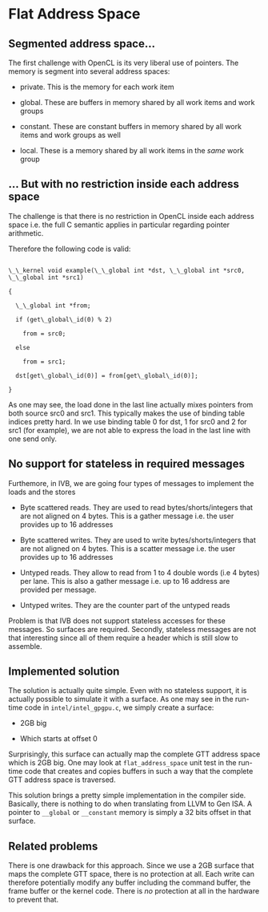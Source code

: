 Flat Address Space
==================

Segmented address space...
--------------------------

The first challenge with OpenCL is its very liberal use of pointers. The memory
is segment into several address spaces:

- private. This is the memory for each work item

- global. These are buffers in memory shared by all work items and work groups

- constant. These are constant buffers in memory shared by all work items and
work groups as well

- local. These is a memory shared by all work items in the *same* work group

... But with no restriction inside each address space
-----------------------------------------------------

The challenge is that there is no restriction in OpenCL inside each address
space i.e. the full C semantic applies in particular regarding pointer
arithmetic.

Therefore the following code is valid:

<code>
\_\_kernel void example(\_\_global int *dst, \_\_global int *src0, \_\_global int *src1)<br/>
{<br/>
&nbsp;&nbsp;\_\_global int *from;<br/>
&nbsp;&nbsp;if (get\_global\_id(0) % 2)<br/>
&nbsp;&nbsp;&nbsp;&nbsp;from = src0;<br/>
&nbsp;&nbsp;else<br/>
&nbsp;&nbsp;&nbsp;&nbsp;from = src1;<br/>
&nbsp;&nbsp;dst[get\_global\_id(0)] = from[get\_global\_id(0)];<br/>
}
</code>

As one may see, the load done in the last line actually mixes pointers from both
source src0 and src1. This typically makes the use of binding table indices
pretty hard. In we use binding table 0 for dst, 1 for src0 and 2 for src1 (for
example), we are not able to express the load in the last line with one send
only.

No support for stateless in required messages
---------------------------------------------

Furthemore, in IVB, we are going four types of messages to implement the loads
and the stores

- Byte scattered reads. They are used to read bytes/shorts/integers that are not
aligned on 4 bytes. This is a gather message i.e. the user provides up to 16
addresses

- Byte scattered writes. They are used to write bytes/shorts/integers that are not
aligned on 4 bytes. This is a scatter message i.e. the user provides up to 16
addresses

- Untyped reads. They allow to read from 1 to 4 double words (i.e 4 bytes) per
lane. This is also a gather message i.e. up to 16 address are provided per
message.

- Untyped writes. They are the counter part of the untyped reads

Problem is that IVB does not support stateless accesses for these messages. So
surfaces are required. Secondly, stateless messages are not that interesting
since all of them require a header which is still slow to assemble.

Implemented solution
--------------------

The solution is actually quite simple. Even with no stateless support, it is
actually possible to simulate it with a surface. As one may see in the run-time
code in `intel/intel_gpgpu.c`, we simply create a surface:

- 2GB big

- Which starts at offset 0

Surprisingly, this surface can actually map the complete GTT address space which
is 2GB big. One may look at `flat_address_space` unit test in the run-time code
that creates and copies buffers in such a way that the complete GTT address
space is traversed.

This solution brings a pretty simple implementation in the compiler side.
Basically, there is nothing to do when translating from LLVM to Gen ISA. A
pointer to `__global` or `__constant` memory is simply a 32 bits offset in that
surface.

Related problems
----------------

There is one drawback for this approach. Since we use a 2GB surface that maps
the complete GTT space, there is no protection at all. Each write can therefore
potentially modify any buffer including the command buffer, the frame buffer or
the kernel code. There is *no* protection at all in the hardware to prevent
that.

